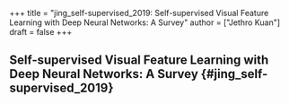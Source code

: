 +++
title = "jing_self-supervised_2019: Self-supervised Visual Feature Learning with Deep Neural Networks: A Survey"
author = ["Jethro Kuan"]
draft = false
+++

## Self-supervised Visual Feature Learning with Deep Neural Networks: A Survey {#jing_self-supervised_2019}
